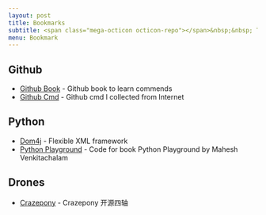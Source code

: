 ```yaml
---
layout: post
title: Bookmarks
subtitle: <span class="mega-octicon octicon-repo"></span>&nbsp;&nbsp; To mark useful libs - tools - books
menu: Bookmark
---
```



## Github
- [Github Book](https://github.com/ituring/first-pr) - Github book to learn commends
- [Github Cmd](https://github.com/Eacaen/learn_git_Ubantu/tree/master/learn_git_Ubantu) - Github cmd I collected from Internet


## Python
- [Dom4j](https://dom4j.github.io/) - Flexible XML framework
- [Python Playground](https://github.com/electronut/pp) - Code for book Python Playground by Mahesh Venkitachalam

## Drones
- [Crazepony](https://github.com/Crazepony) - Crazepony 开源四轴



